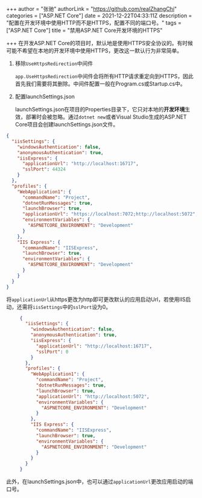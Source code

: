 +++
author = "张驰"
authorLink = "https://github.com/realZhangChi"
categories = ["ASP.NET Core"]
date = 2021-12-22T04:33:11Z
description = "配置在开发环境中使用HTTP而不是HTTPS，配置不同的端口号。"
tags = ["ASP.NET Core"]
title = "禁用ASP.NET Core开发环境的HTTPS"

+++
在开发ASP.NET Core的项目时，默认地是使用HTTPS安全协议的。有时候可能不希望在本地的开发环境中使用HTTPS，更改这一默认行为非常简单。

1. 移除`UseHttpsRedirection`中间件

   `app.UseHttpsRedirection`中间件会将所有HTTP请求重定向到HTTPS，因此首先我们需要将其删除。中间件配置一般在Program.cs或Startup.cs中。
2. 配置launchSettings.json

   launchSettings.json在项目的Properties目录下，它只对本地的**开发环境**生效，部署时会被忽略。通过`dotnet new`或者Visual Studio生成的ASP.NET Core项目会创建launchSettings.json文件。

  ```json
  {
    "iisSettings": {
      "windowsAuthentication": false,
      "anonymousAuthentication": true,
      "iisExpress": {
        "applicationUrl": "http://localhost:16717",
        "sslPort": 44324
      }
    },
    "profiles": {
      "WebApplication1": {
        "commandName": "Project",
        "dotnetRunMessages": true,
        "launchBrowser": true,
        "applicationUrl": "https://localhost:7072;http://localhost:5072",
        "environmentVariables": {
          "ASPNETCORE_ENVIRONMENT": "Development"
        }
      },
      "IIS Express": {
        "commandName": "IISExpress",
        "launchBrowser": true,
        "environmentVariables": {
          "ASPNETCORE_ENVIRONMENT": "Development"
        }
      }
    }
  }
  ```

   将`applicationUrl`从https更改为http即可更改默认的应用启动Url，若使用IIS启动，还需将`iisSettings`中的`sslPort`设为0。

  ```json
       {
         "iisSettings": {
           "windowsAuthentication": false,
           "anonymousAuthentication": true,
           "iisExpress": {
             "applicationUrl": "http://localhost:16717",
             "sslPort": 0
           }
         },
         "profiles": {
           "WebApplication1": {
             "commandName": "Project",
             "dotnetRunMessages": true,
             "launchBrowser": true,
             "applicationUrl": "http://localhost:5072",
             "environmentVariables": {
               "ASPNETCORE_ENVIRONMENT": "Development"
             }
           },
           "IIS Express": {
             "commandName": "IISExpress",
             "launchBrowser": true,
             "environmentVariables": {
               "ASPNETCORE_ENVIRONMENT": "Development"
             }
           }
         }
       }
  ```

此外，在launchSettings.json中，也可以通过`applicationUrl`更改应用启动的端口号。
